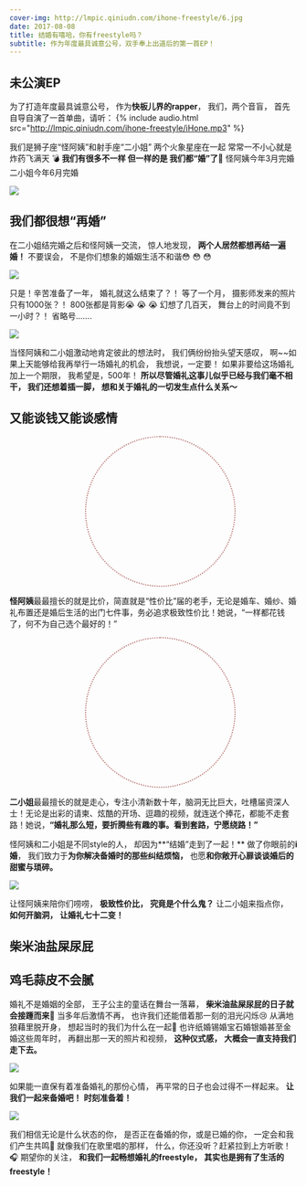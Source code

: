 ```yaml
---
cover-img: http://lmpic.qiniudn.com/ihone-freestyle/6.jpg
date: 2017-08-08
title: 结婚有嘻哈，你有freestyle吗？
subtitle: 作为年度最具诚意公号，双手奉上出道后的第一首EP！
---
```



## 未公演EP

为了打造年度最具诚意公号，
作为**快板儿界的rapper**，
我们，两个音盲，
首先自导自演了一首单曲，请听：
{% include audio.html src="http://lmpic.qiniudn.com/ihone-freestyle/iHone.mp3" %}


我们是狮子座“怪阿姨”和射手座“二小姐”
两个火象星座在一起
常常一不小心就是炸药飞满天 💣
**我们有很多不一样
但一样的是 我们都“婚”了👰**
怪阿姨今年3月完婚  二小姐今年6月完婚

![](http://lmpic.qiniudn.com/ihone-freestyle/1.gif)


## 我们都很想“再婚”

在二小姐结完婚之后和怪阿姨一交流，
惊人地发现，
**两个人居然都想再结一遍婚！**
不要误会，
不是你们想象的婚姻生活不和谐😳 😳 😳

![](http://lmpic.qiniudn.com/ihone-freestyle/2.gif)

只是！辛苦准备了一年，
婚礼就这么结束了？！
等了一个月，
摄影师发来的照片只有1000张？！
800张都是背影😭 😭 😭
幻想了几百天，
舞台上的时间竟不到一小时？！
省略号.......

![](http://lmpic.qiniudn.com/ihone-freestyle/3.gif)

当怪阿姨和二小姐激动地肯定彼此的想法时，
我们俩纷纷抬头望天感叹，
啊~~如果上天能够给我再举行一场婚礼的机会，
我想说，一定要！
如果非要给这场婚礼加上一个期限，
我希望是，500年！
**所以尽管婚礼这事儿似乎已经与我们毫不相干，
我们还想着插一脚，
想和关于婚礼的一切发生点什么关系～**


## 又能谈钱又能谈感情

<p>
    <section style="font-size: 80px; text-align: center;">
        <section style="width: 3em;margin: auto;display: inline-block;vertical-align: bottom;">
            <section style="width: 3em; height: 3em; padding: 10px; border-radius: 100%; border-width: 2px; border-style: dotted; border-color: rgb(187, 125, 122);">
                <section style="box-sizing: border-box; margin: auto; width: 100%; height: 100%; border-radius: 100%; background-position: 50.7463% 0%; background-repeat: no-repeat; background-size: 131.018%; box-shadow: rgb(0, 0, 0) 0px 0px 0px; background-image: url('http://lmpic.qiniudn.com/ihone-freestyle/4.jpeg');">
                </section>
            </section>
        </section>
    </section>
</p>

**怪阿姨**最最擅长的就是比价，简直就是“性价比”届的老手，无论是婚车、婚纱、婚礼布置还是婚后生活的出门七件事，务必追求极致性价比！她说，“一样都花钱了，何不为自己选个最好的！”

<p>
    <section style="font-size: 80px; text-align: center;">
        <section style="width: 3em;margin: auto;display: inline-block;vertical-align: bottom;">
            <section style="width: 3em; height: 3em; padding: 10px; border-radius: 100%; border-width: 2px; border-style: dotted; border-color: rgb(187, 125, 122);">
                <section style="box-sizing: border-box; margin: auto; width: 100%; height: 100%; border-radius: 100%; background-position: 34.1461% 37.805%; background-repeat: no-repeat; background-size: 137.962%; box-shadow: rgb(0, 0, 0) 0px 0px 0px; background-image: url('http://lmpic.qiniudn.com/ihone-freestyle/5.jpeg');">
                </section>
            </section>
        </section>
    </section>
</p>

**二小姐**最最擅长的就是走心，专注小清新数十年，脑洞无比巨大，吐槽届资深人士！无论是出彩的请柬、炫酷的开场、逗趣的视频，就连送个捧花，都能不走套路！她说，**“婚礼那么短，要折腾些有趣的事。看到套路，宁愿绕路！”**

怪阿姨和二小姐是不同style的人，
却因为**“结婚”走到了一起！**
做了你眼前的**i婚**，
我们致力于**为你解决备婚时的那些纠结烦恼，**
也愿**和你敞开心扉谈谈婚后的甜蜜与琐碎。**

![](http://lmpic.qiniudn.com/ihone-freestyle/6.jpg)

让怪阿姨来陪你们唠唠，
**极致性价比，**
**究竟是个什么鬼？**
让二小姐来指点你，
**如何开脑洞，**
**让婚礼七十二变！**


## 柴米油盐屎尿屁
## 鸡毛蒜皮不会腻

婚礼不是婚姻的全部，
王子公主的童话在舞台一落幕，
**柴米油盐屎尿屁的日子就会接踵而来🍼**
当多年后激情不再，
也许我们还能借着那一刻的泪光闪烁😢
从满地狼藉里脱开身，
想起当时的我们为什么在一起👫 
也许纸婚锡婚宝石婚银婚甚至金婚这些周年时，
再翻出那一天的照片和视频，
**这种仪式感，**
**大概会一直支持我们走下去。**

![](http://lmpic.qiniudn.com/ihone-freestyle/7.gif)

如果能一直保有着准备婚礼的那份心情，
再平常的日子也会过得不一样起来。
**让我们一起来备婚吧！**
**时刻准备着！**

![](http://lmpic.qiniudn.com/ihone-freestyle/8.gif)

我们相信无论是什么状态的你，
是否正在备婚的你，或是已婚的你，
一定会和我们产生共鸣🙏
就像我们在歌里唱的那样，
什么，你还没听？赶紧拉到上方听歌！🎧
期望你的关注，
**和我们一起畅想婚礼的freestyle，**
**其实也是拥有了生活的freestyle！**